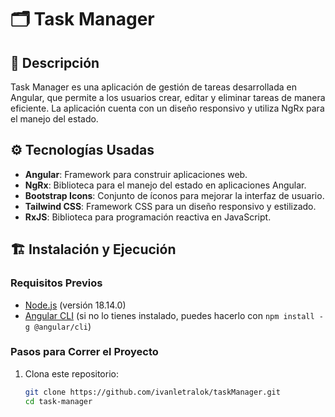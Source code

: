 # 🗂️ Task Manager

## 📖 Descripción
Task Manager es una aplicación de gestión de tareas desarrollada en Angular, que permite a los usuarios crear, editar y eliminar tareas de manera eficiente. La aplicación cuenta con un diseño responsivo y utiliza NgRx para el manejo del estado.

## ⚙️ Tecnologías Usadas
- **Angular**: Framework para construir aplicaciones web.
- **NgRx**: Biblioteca para el manejo del estado en aplicaciones Angular.
- **Bootstrap Icons**: Conjunto de íconos para mejorar la interfaz de usuario.
- **Tailwind CSS**: Framework CSS para un diseño responsivo y estilizado.
- **RxJS**: Biblioteca para programación reactiva en JavaScript.

## 🏗️ Instalación y Ejecución

### Requisitos Previos
- [Node.js](https://nodejs.org/) (versión 18.14.0)
- [Angular CLI](https://angular.io/cli) (si no lo tienes instalado, puedes hacerlo con `npm install -g @angular/cli`)

### Pasos para Correr el Proyecto
1. Clona este repositorio:
   ```bash
   git clone https://github.com/ivanletralok/taskManager.git
   cd task-manager
